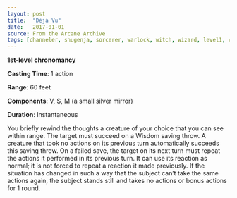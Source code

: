 ```yaml
---
layout: post
title:  "Déjà Vu"
date:   2017-01-01
source: From the Arcane Archive
tags: [channeler, shugenja, sorcerer, warlock, witch, wizard, level1, chronomancy, hb, fan]
---
```


**1st-level chronomancy**

**Casting Time**: 1 action

**Range**: 60 feet

**Components**: V, S, M (a small silver mirror)

**Duration**: Instantaneous

You briefly rewind the thoughts a creature of your choice that you can see within range. The target must succeed on a Wisdom saving throw. A creature that took no actions on its previous turn automatically succeeds this saving throw. On a failed save, the target on its next turn must repeat the actions it performed in its previous turn. It can use its reaction as normal; it is not forced to repeat a reaction it made previously. If the situation has changed in such a way that the subject can’t take the same actions again, the subject stands still and takes no actions or bonus actions for 1 round.
